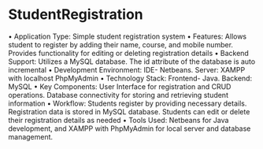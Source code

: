 # StudentRegistration
•	Application Type: Simple student registration system
•	Features: Allows student to register by adding their name, course, and mobile number. Provides functionality for editing or deleting registration details
•	Backend Support: Utilizes a MySQL database. The id attribute of the database is auto incremental
•	Development Environment: IDE- Netbeans. Server: XAMPP with localhost PhpMyAdmin
•	Technology Stack: Frontend- Java. Backend: MySQL
•	Key Components: User Interface for registration and CRUD operations. Database connectivity for storing and retrieving student information
•	Workflow: Students register by providing necessary details. Registration data is stored in MySQL database. Students can edit or delete their registration details as needed
•	Tools Used: Netbeans for Java development, and XAMPP with PhpMyAdmin for local server and database management.
